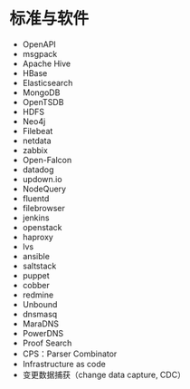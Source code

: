 # 标准与软件

- OpenAPI
- msgpack
- Apache Hive
- HBase
- Elasticsearch
- MongoDB
- OpenTSDB
- HDFS
- Neo4j
- Filebeat
- netdata
- zabbix
- Open-Falcon
- datadog
- updown.io
- NodeQuery
- fluentd
- filebrowser
- jenkins
- openstack
- haproxy
- lvs
- ansible
- saltstack
- puppet
- cobber
- redmine
- Unbound
- dnsmasq
- MaraDNS
- PowerDNS
- Proof Search
- CPS：Parser Combinator
- Infrastructure as code
- 变更数据捕获（change data capture, CDC）